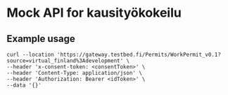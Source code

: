 # Mock API for kausityökokeilu

## Example usage

```
curl --location 'https://gateway.testbed.fi/Permits/WorkPermit_v0.1?source=virtual_finland%3Adevelopment' \
--header 'x-consent-token: <consentToken>' \
--header 'Content-Type: application/json' \
--header 'Authorization: Bearer <idToken>' \
--data '{}'
```